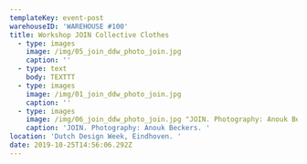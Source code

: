 ```yaml
---
templateKey: event-post
warehouseID: 'WAREHOUSE #100'
title: Workshop JOIN Collective Clothes
  - type: images
    image: /img/05_join_ddw_photo_join.jpg
    caption: ''
  - type: text
    body: TEXTTT
  - type: images
    image: /img/01_join_ddw_photo_join.jpg
    caption: ''
  - type: images
    image: /img/06_join_ddw_photo_join.jpg "JOIN. Photography: Anouk Beckers.
    caption: 'JOIN. Photography: Anouk Beckers. '
location: 'Dutch Design Week, Eindhoven. '
date: 2019-10-25T14:56:06.292Z
---
```


<!-- ---
templateKey: event-post
warehouseID: 'WAREHOUSE #100'
title: Workshop JOIN Collective Clothes
location: 'Dutch Design Week, Eindhoven. '
date: 2019-10-25T14:56:06.292Z
---
![](/img/05_join_ddw_photo_join.jpg)





\
TEXTTT



![](/img/01_join_ddw_photo_join.jpg)



![JOIN. Photography: Anouk Beckers. ](/img/06_join_ddw_photo_join.jpg "JOIN. Photography: Anouk Beckers. ") -->
